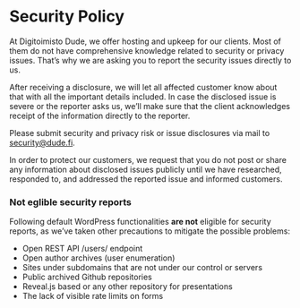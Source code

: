 # Security Policy

At Digitoimisto Dude, we offer hosting and upkeep for our clients. Most of them do not have comprehensive knowledge related to security or privacy issues. That’s why we are asking you to report the security issues directly to us.

After receiving a disclosure, we will let all affected customer know about that with all the important details included. In case the disclosed issue is severe or the reporter asks us, we’ll make sure that the client acknowledges receipt of the information directly to the reporter.

Please submit security and privacy risk or issue disclosures via mail to [security@dude.fi](mailto:security@dude.fi).

In order to protect our customers, we request that you do not post or share any information about disclosed issues publicly until we have researched, responded to, and addressed the reported issue and informed customers.

### Not eglible security reports

Following default WordPress functionalities **are not** eligible for security reports, as we’ve taken other precautions to mitigate the possible problems:

* Open REST API /users/ endpoint
* Open author archives (user enumeration)
* Sites under subdomains that are not under our control or servers
* Public archived Github repositories
* Reveal.js based or any other repository for presentations
* The lack of visible rate limits on forms
